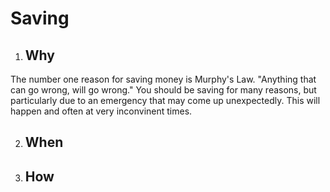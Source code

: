 # Saving
 1. ## Why
 The number one reason for saving money is Murphy's Law. "Anything that can go wrong, will go wrong." You should be saving for many reasons, but particularly due to an emergency that may come up unexpectedly. This will happen and often at very inconvinent times. 
 
 2. ## When
 
 3. ## How
